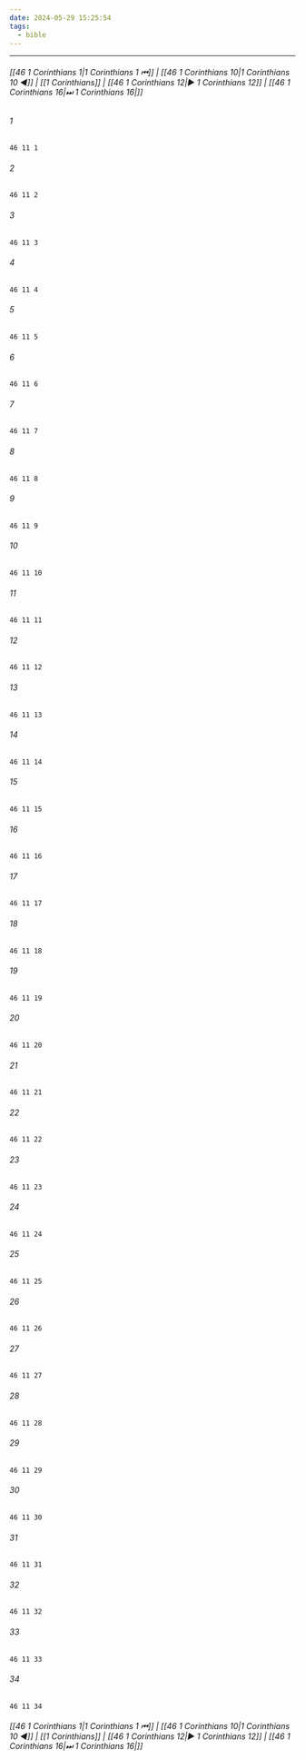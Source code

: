 ```yaml
---
date: 2024-05-29 15:25:54
tags:
  - bible
---
```

___

###### [[46 1 Corinthians 1|1 Corinthians 1 ⏮]] | [[46 1 Corinthians 10|1 Corinthians 10 ◀]] | [[1 Corinthians]] | [[46 1 Corinthians 12|▶ 1 Corinthians 12]] | [[46 1 Corinthians 16|⏭ 1 Corinthians 16|]]

###### 1
``` verse
46 11 1 
```
###### 2
``` verse
46 11 2 
```
###### 3
``` verse
46 11 3 
```
###### 4
``` verse
46 11 4 
```
###### 5
``` verse
46 11 5 
```
###### 6
``` verse
46 11 6 
```
###### 7
``` verse
46 11 7 
```
###### 8
``` verse
46 11 8 
```
###### 9
``` verse
46 11 9 
```
###### 10
``` verse
46 11 10 
```
###### 11
``` verse
46 11 11 
```
###### 12
``` verse
46 11 12 
```
###### 13
``` verse
46 11 13 
```
###### 14
``` verse
46 11 14 
```
###### 15
``` verse
46 11 15 
```
###### 16
``` verse
46 11 16 
```
###### 17
``` verse
46 11 17 
```
###### 18
``` verse
46 11 18 
```
###### 19
``` verse
46 11 19 
```
###### 20
``` verse
46 11 20 
```
###### 21
``` verse
46 11 21 
```
###### 22
``` verse
46 11 22 
```
###### 23
``` verse
46 11 23 
```
###### 24
``` verse
46 11 24 
```
###### 25
``` verse
46 11 25 
```
###### 26
``` verse
46 11 26 
```
###### 27
``` verse
46 11 27 
```
###### 28
``` verse
46 11 28 
```
###### 29
``` verse
46 11 29 
```
###### 30
``` verse
46 11 30 
```
###### 31
``` verse
46 11 31 
```
###### 32
``` verse
46 11 32 
```
###### 33
``` verse
46 11 33 
```
###### 34
``` verse
46 11 34 
```

###### [[46 1 Corinthians 1|1 Corinthians 1 ⏮]] | [[46 1 Corinthians 10|1 Corinthians 10 ◀]] | [[1 Corinthians]] | [[46 1 Corinthians 12|▶ 1 Corinthians 12]] | [[46 1 Corinthians 16|⏭ 1 Corinthians 16|]]

